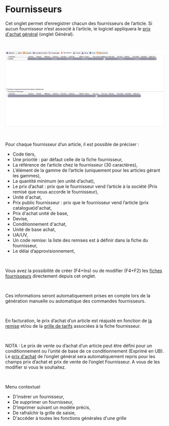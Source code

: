 # Fournisseurs


Cet onglet permet d’enregistrer chacun des fournisseurs de l’article. 
 Si aucun fournisseur n’est associé à l’article, le logiciel appliquera 
 le [prix d'achat général](../OngletGeneral/ArticleOngletGeneral.md) 
 (onglet Général).


 


![](OngletFournisseurs.png)


 


Pour chaque fournisseur d’un article, il est possible de préciser :


* Code 
 tiers,
* Une priorité 
 : par défaut celle de la fiche fournisseur,
* La référence 
 de l’article chez le fournisseur (30 caractères),
* L’élément de la 
 gamme de l’article (uniquement 
 pour les articles gérant les gammes),
* La quantité 
 minimum (en unité d’achat),
* Le prix 
 d’achat : prix que le fournisseur vend l’article à la société 
 (Prix remisé que nous accorde le fournisseur),
* Unité 
 d'achat,
* Prix 
 public fournisseur : prix que le fournisseur vend l’article 
 (prix catalogue)d'achat,
* Prix 
 d'achat unité de base,
* Devise,
* Conditionnement 
 d'achat,
* Unité 
 de base achat,
* UA/UV,
* Un code remise: 
 la liste des remises est à définir dans la fiche du fournisseur,
* Le délai 
 d’approvisionnement,


 


Vous avez la possibilité de créer (F4+Ins) 
 ou de modifier (F4+F2) les [fiches fournisseurs](../../../../Tiers/4/Fournisseur/Fournisseur.md) 
 directement depuis cet onglet.


 


Ces informations seront automatiquement prises en compte lors de la 
 génération manuelle ou automatique des commandes fournisseurs.


 


En facturation, le prix d’achat d’un article est réajusté en fonction 
 de [la 
 remise](../../../../Tiers/4/Fournisseur/FournisseurOngletCommercial.md) et/ou de la [grille 
 de tarifs](../../../../Tiers/4/Fournisseur/FournisseurOngletCommercial.md) associées à la fiche fournisseur.


 


NOTA : Le prix de vente ou d’achat d’un article peut être défini pour 
 un conditionnement ou l’unité de base de ce conditionnement (Exprimé en 
 UB). Le [prix 
 d'achat](../OngletGeneral/ArticleOngletGeneral.md) de l’onglet général sera automatiquement repris pour les champs 
 prix d’achat et prix de vente de l’onglet Fournisseur. A vous de les modifier 
 si vous le souhaitez.


 


Menu contextuel


* D'insérer un fournisseur,
* De supprimer un 
 fournisseur,
* D’imprimer suivant 
 un modèle précis,
* De rafraîchir la 
 grille de saisie,
* D'accéder à toutes 
 les fonctions générales d'une grille



